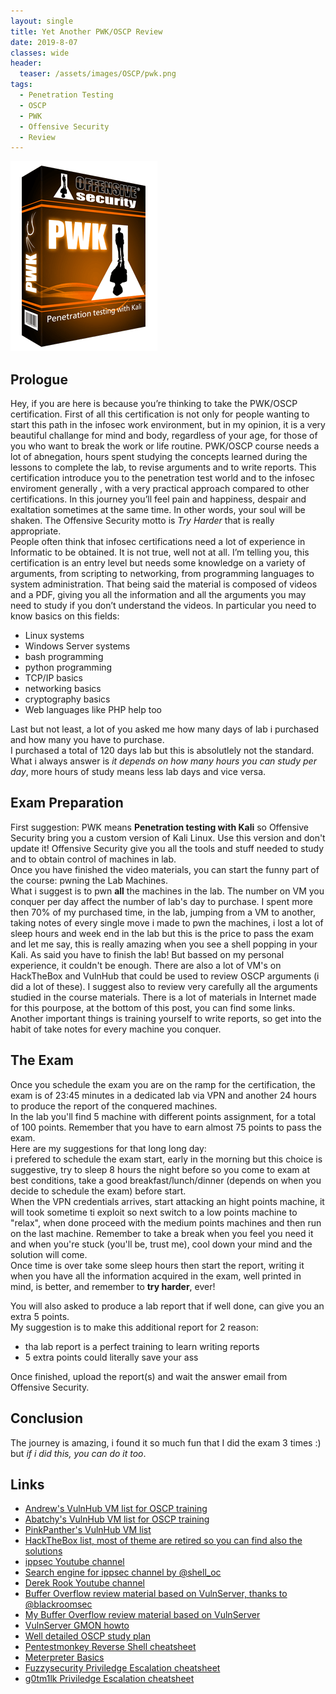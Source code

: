 ```yaml
---
layout: single
title: Yet Another PWK/OSCP Review
date: 2019-8-07
classes: wide
header:
  teaser: /assets/images/OSCP/pwk.png
tags:
  - Penetration Testing
  - OSCP
  - PWK
  - Offensive Security
  - Review
--- 
```

![](/assets/images/OSCP/pwk.png)

## Prologue
Hey, if you are here is because you’re thinking to take the PWK/OSCP certification. First of all this certification is not only for people wanting to start this path in the infosec work environment, but in my opinion, it is a very beautiful challange for mind and body, regardless of your age, for those of you who want to break the work or life routine. PWK/OSCP course needs a lot of abnegation, hours spent studying the concepts learned during the lessons to complete the lab, to revise arguments and to write reports. This certification introduce you to the penetration test world and to the infosec enviroment generally , with a very practical approach compared to other certifications. In this journey you’ll feel pain and happiness, despair and exaltation sometimes at the same time. In other words, your soul will be shaken. The Offensive Security motto is *Try Harder* that is really appropriate.<br>
People often think that infosec certifications need a lot of experience in Informatic to be obtained. It is not true, well not at all. I’m telling you, this certification is an entry level but needs some knowledge on a variety of arguments, from scripting to networking, from programming languages to system administration. That being said the material is composed of videos and a PDF, giving you all the information and all the arguments you may need to study if you don’t understand the videos. In particular you need to know basics on this fields:
- Linux systems
- Windows Server systems
- bash programming
- python programming
- TCP/IP basics
- networking basics
- cryptography basics
- Web languages like PHP help too

Last but not least, a lot of you asked me how many days of lab i purchased and how many you have to purchase.<br>
I purchased a total of 120 days lab but this is absolutlely not the standard. What i always answer is *it depends on how many hours you can study per day*, more hours of study means less lab days and vice versa. 

## Exam Preparation
First suggestion: PWK means **Penetration testing with Kali** so Offensive Security bring you a custom version of Kali Linux.
Use this version and don't update it! Offensive Security give you all the tools and stuff needed to study and to obtain control of machines in lab.<br>
Once you have finished the video materials, you can start the funny part of the course: pwning the Lab Machines.<br>
What i suggest is to pwn **all** the machines in the lab. The number on VM you conquer per day affect the number of lab's day to purchase.
I spent more then 70% of my purchased time, in the lab, jumping from a VM to another, taking notes of every single move i made to pwn the machines, i lost a lot of sleep hours and week end in the lab but this is the price to pass the exam and let me say, this is really amazing when you see a shell popping in your Kali.
As said you have to finish the lab! But bassed on my personal experience, it couldn't be enough. There are also a lot of VM's on HackTheBox and VulnHub that could be used to review OSCP arguments (i did a lot of these). I suggest also to review very carefully all the arguments studied in the course materials. There is a lot of materials in Internet made for this pourpose, at the bottom of this post, you can find some links.
Another important things is training yourself to write reports, so get into the habit of take notes for every machine you conquer.

## The Exam
Once you schedule the exam you are on the ramp for the certification, the exam is of 23:45 minutes in a dedicated lab via VPN and another 24 hours to produce the report of the conquered machines.<br>
In the lab you'll find 5 machine with different points assignment, for a total of 100 points. Remember that you have to earn almost 75 points to pass the exam.<br>
Here are my suggestions for that long long day:<br>
i prefered to schedule the exam start, early in the morning but this choice is suggestive, try to sleep 8 hours the night before so you come to exam at best conditions, take a good breakfast/lunch/dinner (depends on when you decide to schedule the exam) before start.<br>
When the VPN credentials arrives, start attacking an hight points machine, it will took sometime ti exploit so next switch to a low points machine to "relax", when done proceed with the medium points machines and then run on the last machine.
Remember to take a break when you feel you need it and when you're stuck (you'll be, trust me), cool down your mind and the solution will come.<br>
Once time is over take some sleep hours then start the report, writing it when you have all the information acquired in the exam, well printed in mind, is better, and remember to **try harder**, ever!

You will also asked to produce a lab report that if well done, can give you an extra 5 points.<br>
My suggestion is to make this additional report for 2 reason:
- tha lab report is a perfect training to learn writing reports
- 5 extra points could literally save your ass

Once finished, upload the report(s) and wait the answer email from Offensive Security.

## Conclusion
The journey is amazing, i found it so much fun that I did the exam 3 times :)<br>
but *if i did this, you can do it too*.


## Links
+ [Andrew's VulnHub VM list for OSCP training](https://medium.com/@andr3w_hilton/oscp-training-vms-hosted-on-vulnhub-com-22fa061bf6a1)
+ [Abatchy's VulnHub VM list for OSCP training](https://www.abatchy.com/2017/02/oscp-like-vulnhub-vms)
+ [PinkPanther's VulnHub VM list](https://www.vulnhub.com/?q=pinky%27s+palace&sort=date-des)
+ [HackTheBox list, most of theme are retired so you can find also the solutions](https://www.reddit.com/r/oscp/comments/alf4nf/oscp_like_boxes_on_hack_the_box_credit_tj_null_on/)
+ [ippsec Youtube channel](https://www.youtube.com/channel/UCa6eh7gCkpPo5XXUDfygQQA)
+ [Search engine for ippsec channel by @shell_oc](https://shellock.me/IppsecTribute/)
+ [Derek Rook Youtube channel](https://www.youtube.com/channel/UCMACXuWd2w6_IEGog744UaA)
+ [Buffer Overflow review material based on VulnServer, thanks to @blackroomsec](https://pastebin.com/Hz4FUZxs)
+ [My Buffer Overflow review material based on VulnServer](https://github.com/bolonobolo/buffer_overflow)
+ [VulnServer GMON howto](https://captmeelo.com/exploitdev/osceprep/2018/06/30/vulnserver-gmon.html)
+ [Well detailed OSCP study plan](https://www.peerlyst.com/posts/how-to-prepare-for-the-oscp-a-study-plan-magda-chelly-ph-d?utm_source=LinkedIn&utm_medium=Application_Share&utm_content=peerlyst_post&utm_campaign=peerlyst_shared_post)
+ [Pentestmonkey Reverse Shell cheatsheet](https://pentestmonkey.net/cheat-sheet/shells/reverse-shell-cheat-sheet)
+ [Meterpreter Basics](https://www.offensive-security.com/metasploit-unleashed/meterpreter-basics/)
+ [Fuzzysecurity Priviledge Escalation cheatsheet](http://www.fuzzysecurity.com/tutorials/16.html)
+ [g0tm1lk Priviledge Escalation cheatsheet](https://blog.g0tmi1k.com/2011/08/basic-linux-privilege-escalation/)
